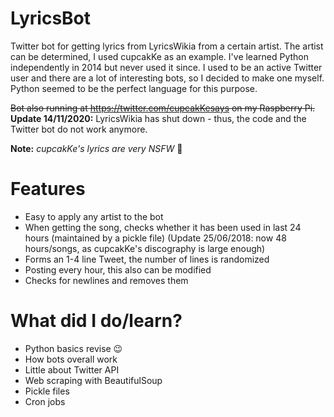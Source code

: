 # LyricsBot
Twitter bot for getting lyrics from LyricsWikia from a certain artist. The artist can be determined, I used cupcakKe as an example. I've learned Python independently in 2014 but never used it since. I used to be an active Twitter user and there are a lot of interesting bots, so I decided to make one myself. Python seemed to be the perfect language for this purpose.

~~Bot also running at https://twitter.com/cupcakKesays on my Raspberry Pi.~~
**Update 14/11/2020:** LyricsWikia has shut down - thus, the code and the Twitter bot do not work anymore.

**Note:** *cupcakKe's lyrics are very NSFW* 👀

# Features
  - Easy to apply any artist to the bot
  - When getting the song, checks whether it has been used in last 24 hours (maintained by a pickle file) (Update 25/06/2018: now 48 hours/songs, as cupcakKe's discography is large enough)
  - Forms an 1-4 line Tweet, the number of lines is randomized
  - Posting every hour, this also can be modified
  - Checks for newlines and removes them
  
 # What did I do/learn?
  - Python basics revise 😉
  - How bots overall work
  - Little about Twitter API
  - Web scraping with BeautifulSoup
  - Pickle files
  - Cron jobs

